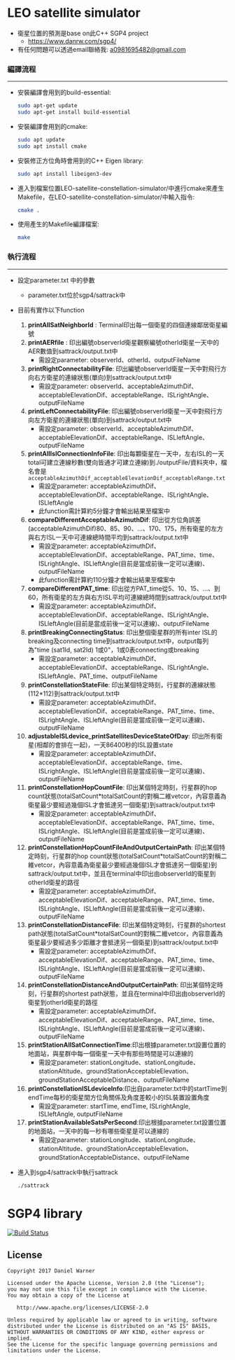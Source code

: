 LEO satellite simulator
============
- 衛星位置的預測是base on此C++ SGP4 project
   - https://www.danrw.com/sgp4/
- 有任何問題可以透過email聯絡我: a0981695482@gmail.com
### 編譯流程

---

- 安裝編譯會用到的build-essential:
    ```bash
    sudo apt-get update
    sudo apt-get install build-essential
    ```

- 安裝編譯會用到的cmake:
    ```bash
    sudo apt update
    sudo apt install cmake
    ```

- 安裝修正方位角時會用到的C++ Eigen library:
    
    ```bash
    sudo apt install libeigen3-dev
    ```
    
- 進入到檔案位置LEO-satellite-constellation-simulator/中進行cmake來產生Makefile，在LEO-satellite-constellation-simulator/中輸入指令:
    
    ```bash
    cmake .
    ```
    
- 使用產生的Makefile編譯檔案:
    
    ```bash
    make
    ```
    

### 執行流程

---

- 設定parameter.txt 中的參數
    - parameter.txt位於sgp4/sattrack中
- 目前有實作以下function
    1. **printAllSatNeighborId** : Terminal印出每一個衛星的四個連線鄰居衛星編號
    2. **printAERfile** : 印出編號observerId衛星觀察編號otherId衛星一天中的AER數值到sattrack/output.txt中
        - 需設定parameter: observerId、otherId、outputFileName
    3. **printRightConnectabilityFile**: 印出編號observerId衛星一天中對飛行方向右方衛星的連線狀態(單向)到sattrack/output.txt中
        - 需設定parameter: observerId、acceptableAzimuthDif、acceptableElevationDif、acceptableRange、ISLrightAngle、outputFileName
    4. **printLeftConnectabilityFile**: 印出編號observerId衛星一天中對飛行方向左方衛星的連線狀態(單向)到sattrack/output.txt中
        - 需設定parameter: observerId、acceptableAzimuthDif、acceptableElevationDif、acceptableRange、ISLleftAngle、outputFileName
    5. **printAllIslConnectionInfoFile**: 印出每顆衛星在一天中，左右ISL的一天total可建立連線秒數(雙向皆通才可建立連線)到./outputFile/資料夾中，檔名會是`acceptableAzimuthDif_acceptableElevationDif_acceptableRange.txt`
        - 需設定parameter: acceptableAzimuthDif、acceptableElevationDif、acceptableRange、ISLrightAngle、ISLleftAngle
        - 此function需計算約5分鐘才會輸出結果至檔案中
    6. **compareDifferentAcceptableAzimuthDif**: 印出從方位角誤差(acceptableAzimuthDif)80、85、90、...、170、175，所有衛星的左方與右方ISL一天中可連線總時間平均到sattrack/output.txt中
        - 需設定parameter: acceptableAzimuthDif、acceptableElevationDif、acceptableRange、PAT_time、time、ISLrightAngle、ISLleftAngle(目前是當成前後一定可以連線)、outputFileName
        - 此function需計算約110分鐘才會輸出結果至檔案中
    7. **compareDifferentPAT_time**: 印出從方PAT_time從5、10、15、...、到60，所有衛星的左方與右方ISL平均可連線總時間到sattrack/output.txt中
        - 需設定parameter: acceptableAzimuthDif、acceptableElevationDif、acceptableRange、ISLrightAngle、ISLleftAngle(目前是當成前後一定可以連線)、outputFileName
    8. **printBreakingConnectingStatus**: 印出整個衛星群的所有inter ISL的breaking及connecting time到sattrack/output.txt中，output每列為"time (sat1Id, sat2Id) 1或0"，1或0表connecting或breaking
        - 需設定parameter: acceptableAzimuthDif、acceptableElevationDif、acceptableRange、ISLrightAngle、ISLleftAngle、PAT_time、outputFileName
    9. **printConstellationStateFile**: 印出某個特定時刻，行星群的連線狀態(112*112)到sattrack/output.txt中
        - 需設定parameter: acceptableAzimuthDif、acceptableElevationDif、acceptableRange、PAT_time、time、ISLrightAngle、ISLleftAngle(目前是當成前後一定可以連線)、outputFileName
    10. **adjustableISLdevice_printSatellitesDeviceStateOfDay**: 印出所有衛星(相鄰的會排在一起)，一天86400秒的ISL設置state
        - 需設定parameter: acceptableAzimuthDif、acceptableElevationDif、acceptableRange、time、ISLrightAngle、ISLleftAngle(目前是當成前後一定可以連線)、outputFileName
    11. **printConstellationHopCountFile**: 印出某個特定時刻，行星群的hop count狀態(totalSatCount*totalSatCount的對稱二維vetcor，內容意義為衛星最少要經過幾個ISL才會抵達另一個衛星)到sattrack/output.txt中
        - 需設定parameter: acceptableAzimuthDif、acceptableElevationDif、acceptableRange、PAT_time、time、ISLrightAngle、ISLleftAngle(目前是當成前後一定可以連線)、outputFileName
    12. **printConstellationHopCountFileAndOutputCertainPath**: 印出某個特定時刻，行星群的hop count狀態(totalSatCount*totalSatCount的對稱二維vetcor，內容意義為衛星最少要經過幾個ISL才會抵達另一個衛星)到sattrack/output.txt中，並且在terminal中印出由observerId的衛星到otherId衛星的路徑
        - 需設定parameter: acceptableAzimuthDif、acceptableElevationDif、acceptableRange、PAT_time、time、ISLrightAngle、ISLleftAngle(目前是當成前後一定可以連線)、outputFileName
    13. **printConstellationDistanceFile**: 印出某個特定時刻，行星群的shortest path狀態(totalSatCount*totalSatCount的對稱二維vetcor，內容意義為衛星最少要經過多少距離才會抵達另一個衛星)到sattrack/output.txt中
        - 需設定parameter: acceptableAzimuthDif、acceptableElevationDif、acceptableRange、PAT_time、time、ISLrightAngle、ISLleftAngle(目前是當成前後一定可以連線)、outputFileName
    14. **printConstellationDistanceAndOutputCertainPath**: 印出某個特定時刻，行星群的shortest path狀態，並且在terminal中印出由observerId的衛星到otherId衛星的路徑
        - 需設定parameter: acceptableAzimuthDif、acceptableElevationDif、acceptableRange、PAT_time、time、ISLrightAngle、ISLleftAngle(目前是當成前後一定可以連線)、outputFileName
    15. **printStationAllSatConnectionTime**:印出根據parameter.txt設置位置的地面站，與星群中每一個衛星一天中有那些時間是可以連線的
        - 需設定parameter: stationLongitude、stationLongitude、stationAltitude、groundStationAcceptableElevation、groundStationAcceptableDistance、outputFileName   
    16. **printConstellationISLdeviceInfo**:印出自parameter.txt中的startTime到endTime每秒的衛星間方位角關係及角度差較小的ISL裝置設置角度
        - 需設定parameter: startTime, endTime, ISLrightAngle, ISLleftAngle, outputFileName
    17. **printStationAvailableSatsPerSecond**:印出根據parameter.txt設置位置的地面站，一天中的每一秒有哪些衛星是可以連線的
        - 需設定parameter: stationLongitude、stationLongitude、stationAltitude、groundStationAcceptableElevation、groundStationAcceptableDistance、outputFileName  
- 進入到sgp4/sattrack中執行sattrack
    
    ```bash
    ./sattrack
    ```
SGP4 library
============

[![Build Status](https://travis-ci.org/dnwrnr/sgp4.svg?branch=master)](https://travis-ci.org/dnwrnr/sgp4)

License
-------

    Copyright 2017 Daniel Warner

    Licensed under the Apache License, Version 2.0 (the "License");
    you may not use this file except in compliance with the License.
    You may obtain a copy of the License at

       http://www.apache.org/licenses/LICENSE-2.0

    Unless required by applicable law or agreed to in writing, software
    distributed under the License is distributed on an "AS IS" BASIS,
    WITHOUT WARRANTIES OR CONDITIONS OF ANY KIND, either express or implied.
    See the License for the specific language governing permissions and
    limitations under the License.
